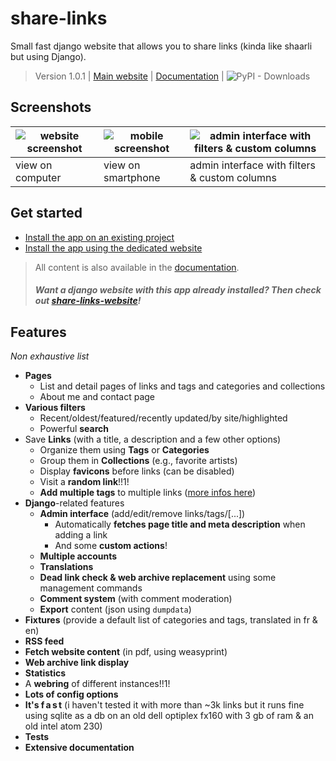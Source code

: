 # share-links

Small fast django website that allows you to share links (kinda like shaarli but using Django).

> Version 1.0.1 | [Main website](https://share-links.l3m.in) | [Documentation](https://doc.share-links.l3m.in/) | ![PyPI - Downloads](https://img.shields.io/pypi/dm/share-link?style=flat-square&label=install)

## Screenshots

| ![website screenshot](https://gitlab.com/sodimel/share-links/uploads/9881b550aa2671804aaf92d2493d5901/image.png) | ![mobile screenshot](https://gitlab.com/sodimel/share-links/uploads/ede7cf7f5600f12b95401d1a72fe426b/image.png) | ![admin interface with filters & custom columns](https://gitlab.com/sodimel/share-links/uploads/fc96983d9f920a1aa1bf882a63e33c85/image.png) |
| ---      | ---      | ---- |
| view on computer | view on smartphone | admin interface with filters & custom columns |

## Get started

- [Install the app on an existing project](docs/install/existing_project.md)
- [Install the app using the dedicated website](docs/install/dedicated_website.md)

> All content is also available in the [documentation](https://doc.share-links.l3m.in/).
> ##### Want a django website with this app already installed? Then check out [share-links-website](https://gitlab.com/sodimel/share-links-website)!

## Features

*Non exhaustive list*

- **Pages**
  - List and detail pages of links and tags and categories and collections
  - About me and contact page
- **Various filters**
  - Recent/oldest/featured/recently updated/by site/highlighted
  - Powerful **search**
- Save **Links** (with a title, a description and a few other options)
    - Organize them using **Tags** or **Categories**
    - Group them in **Collections** (e.g., favorite artists)
    - Display **favicons** before links (can be disabled)
    - Visit a **random link**!!1!
    - **Add multiple tags** to multiple links ([more infos here](https://gitlab.com/sodimel/share-links/-/issues/24#note_1714123948))
- **Django**-related features
    - **Admin interface** (add/edit/remove links/tags/[...])
        - Automatically **fetches page title and meta description** when adding a link
        - And some **custom actions**!
    - **Multiple accounts**
    - **Translations**
    - **Dead link check & web archive replacement** using some management commands
    - **Comment system** (with comment moderation)
    - **Export** content (json using `dumpdata`)
- **Fixtures** (provide a default list of categories and tags, translated in fr & en)
- **RSS feed**
- **Fetch website content** (in pdf, using weasyprint)
- **Web archive link display**
- **Statistics**
- A **webring** of different instances!!1!
- **Lots of config options**
- **It's f a s t** (i haven't tested it with more than ~3k links but it runs fine using sqlite as a db on an old dell optiplex fx160 with 3 gb of ram & an old intel atom 230)
- **Tests**
- **Extensive documentation**

